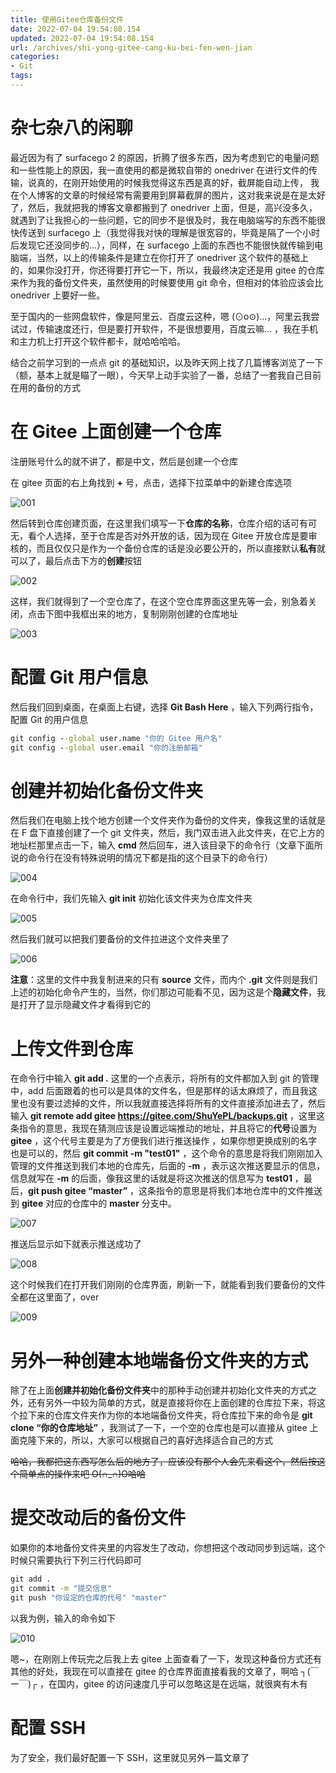 ```yaml
---
title: 使用Gitee仓库备份文件
date: 2022-07-04 19:54:08.154
updated: 2022-07-04 19:54:08.154
url: /archives/shi-yong-gitee-cang-ku-bei-fen-wen-jian
categories: 
- Git
tags: 
---
```


# 杂七杂八的闲聊

最近因为有了 surfacego 2 的原因，折腾了很多东西，因为考虑到它的电量问题和一些性能上的原因，我一直使用的都是微软自带的 onedriver 在进行文件的传输，说真的，在刚开始使用的时候我觉得这东西是真的好，截屏能自动上传， 我在个人博客的文章的时候经常有需要用到屏幕截屏的图片，这对我来说是在是太好了，然后，我就把我的博客文章都搬到了 onedriver 上面，但是，高兴没多久，就遇到了让我担心的一些问题，它的同步不是很及时，我在电脑端写的东西不能很快传送到 surfacego 上（我觉得我对快的理解是很宽容的，毕竟是隔了一个小时后发现它还没同步的...），同样，在 surfacego 上面的东西也不能很快就传输到电脑端，当然，以上的传输条件是建立在你打开了 onedriver 这个软件的基础上的，如果你没打开，你还得要打开它一下，所以，我最终决定还是用 gitee 的仓库来作为我的备份文件夹，虽然使用的时候要使用 git 命令，但相对的体验应该会比 onedriver 上要好一些。

至于国内的一些网盘软件，像是阿里云、百度云这种，嗯 (⊙o⊙)…，阿里云我尝试过，传输速度还行，但是要打开软件，不是很想要用，百度云嘛... ，我在手机和主力机上打开这个软件都卡，就哈哈哈哈。

结合之前学习到的一点点 git 的基础知识，以及昨天网上找了几篇博客浏览了一下（额，基本上就是瞄了一眼），今天早上动手实验了一番，总结了一套我自己目前在用的备份的方式

#  在 Gitee 上面创建一个仓库

注册账号什么的就不讲了，都是中文，然后是创建一个仓库

在 gitee 页面的右上角找到 **+** 号，点击，选择下拉菜单中的新建仓库选项

![001](http://img.shuyepl.com/202207041949114.png)

然后转到仓库创建页面，在这里我们填写一下**仓库的名称**，仓库介绍的话可有可无，看个人选择，至于仓库是否对外开放的话，因为现在 Gitee 开放仓库是要审核的，而且仅仅只是作为一个备份仓库的话是没必要公开的，所以直接默认**私有**就可以了，最后点击下方的**创建**按钮

![002](http://img.shuyepl.com/202207041950292.png)

这样，我们就得到了一个空仓库了，在这个空仓库界面这里先等一会，别急着关闭，点击下图中我框出来的地方，复制刚刚创建的仓库地址

![003](http://img.shuyepl.com/202207041950284.png)

# 配置 Git 用户信息

然后我们回到桌面，在桌面上右键，选择 **Git Bash Here** ，输入下列两行指令，配置 Git 的用户信息

~~~cmd
git config --global user.name "你的 Gitee 用户名"
git config --global user.email "你的注册邮箱"
~~~

# 创建并初始化备份文件夹

然后我们在电脑上找个地方创建一个文件夹作为备份的文件夹，像我这里的话就是在 F 盘下直接创建了一个 git 文件夹，然后，我门双击进入此文件夹，在它上方的地址栏那里点击一下，输入 **cmd** 然后回车，进入该目录下的命令行（文章下面所说的命令行在没有特殊说明的情况下都是指的这个目录下的命令行）

![004](http://img.shuyepl.com/202207041950223.png)

在命令行中，我们先输入 **git init** 初始化该文件夹为仓库文件夹

![005](http://img.shuyepl.com/202207041950532.png)

然后我们就可以把我们要备份的文件拉进这个文件夹里了

![006](http://img.shuyepl.com/202207041951700.png)

**注意**：这里的文件中我复制进来的只有 **source** 文件，而内个 **.git** 文件则是我们上述的初始化命令产生的，当然，你们那边可能看不见，因为这是个**隐藏文件**，我是打开了显示隐藏文件才看得到它的

#  上传文件到仓库

在命令行中输入 **git add .**  这里的一个点表示，将所有的文件都加入到 git 的管理中，add 后面跟着的也可以是具体的文件名，但是那样的话太麻烦了，而且我这里也没有要过滤掉的文件，所以我就直接选择将所有的文件直接添加进去了，然后输入 **git remote add gitee https://gitee.com/ShuYePL/backups.git** ，这里这条指令的意思，我现在猜测应该是设置远端推动的地址，并且将它的**代号**设置为 **gitee** ，这个代号主要是为了方便我们进行推送操作 ，如果你想更换成别的名字也是可以的，然后 **git commit -m "test01"** ，这个命令的意思是将我们刚刚加入管理的文件推送到我们本地的仓库先，后面的 **-m** ，表示这次推送要显示的信息，信息就写在 **-m** 的后面，像我这里的话就是将这次推送的信息写为 **test01** ，最后，**git push gitee “master”** ，这条指令的意思是将我们本地仓库中的文件推送到 **gitee** 对应的仓库中的 **master** 分支中。

![007](http://img.shuyepl.com/202207041951358.png)

推送后显示如下就表示推送成功了

![008](http://img.shuyepl.com/202207041951958.png)

这个时候我们在打开我们刚刚的仓库界面，刷新一下，就能看到我们要备份的文件全都在这里面了，over

![009](http://img.shuyepl.com/202207041951954.png)

#  另外一种创建本地端备份文件夹的方式

除了在上面**创建并初始化备份文件夹**中的那种手动创建并初始化文件夹的方式之外，还有另外一中较为简单的方式，就是直接将你在上面创建的仓库拉下来，将这个拉下来的仓库文件夹作为你的本地端备份文件夹，将仓库拉下来的命令是 **git clone “你的仓库地址”** ，我测试了一下，一个空的仓库也是可以直接从 gitee 上面克隆下来的，所以，大家可以根据自己的喜好选择适合自己的方式

~~哈哈，我都把这东西写怎么后的地方了，应该没有那个人会先来看这个，然后按这个简单点的操作来吧 O(∩_∩)O哈哈~~

# 提交改动后的备份文件

如果你的本地备份文件夹里的内容发生了改动，你想把这个改动同步到远端，这个时候只需要执行下列三行代码即可

~~~cmd
git add .
git commit -m "提交信息"
git push "你设定的仓库的代号" "master"
~~~

以我为例，输入的命令如下

![010](http://img.shuyepl.com/202207041951221.png)

嗯~，在刚刚上传玩完之后我上去 gitee 上面查看了一下，发现这种备份方式还有其他的好处，我现在可以直接在 gitee 的仓库界面直接看我的文章了，啊哈 ┐(￣ー￣)┌ ，在国内，gitee 的访问速度几乎可以忽略这是在远端，就很爽有木有

# 配置 SSH

为了安全，我们最好配置一下 SSH，这里就见另外一篇文章了